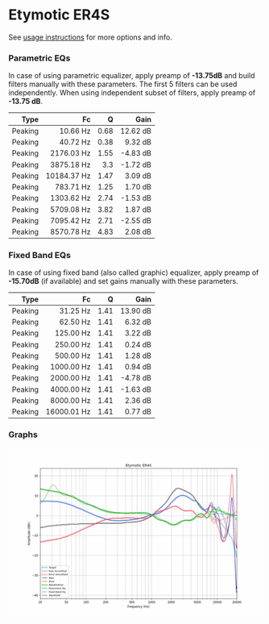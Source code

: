 # Etymotic ER4S
See [usage instructions](https://github.com/jaakkopasanen/AutoEq#usage) for more options and info.

### Parametric EQs
In case of using parametric equalizer, apply preamp of **-13.75dB** and build filters manually
with these parameters. The first 5 filters can be used independently.
When using independent subset of filters, apply preamp of **-13.75 dB**.

| Type    | Fc          |    Q | Gain     |
|--------:|------------:|-----:|---------:|
| Peaking | 10.66 Hz    | 0.68 | 12.62 dB |
| Peaking | 40.72 Hz    | 0.38 | 9.32 dB  |
| Peaking | 2176.03 Hz  | 1.55 | -4.83 dB |
| Peaking | 3875.18 Hz  | 3.3  | -1.72 dB |
| Peaking | 10184.37 Hz | 1.47 | 3.09 dB  |
| Peaking | 783.71 Hz   | 1.25 | 1.70 dB  |
| Peaking | 1303.62 Hz  | 2.74 | -1.53 dB |
| Peaking | 5709.08 Hz  | 3.82 | 1.87 dB  |
| Peaking | 7095.42 Hz  | 2.71 | -2.55 dB |
| Peaking | 8570.78 Hz  | 4.83 | 2.08 dB  |

### Fixed Band EQs
In case of using fixed band (also called graphic) equalizer, apply preamp of **-15.70dB**
(if available) and set gains manually with these parameters.

| Type    | Fc          |    Q | Gain     |
|--------:|------------:|-----:|---------:|
| Peaking | 31.25 Hz    | 1.41 | 13.90 dB |
| Peaking | 62.50 Hz    | 1.41 | 6.32 dB  |
| Peaking | 125.00 Hz   | 1.41 | 3.22 dB  |
| Peaking | 250.00 Hz   | 1.41 | 0.24 dB  |
| Peaking | 500.00 Hz   | 1.41 | 1.28 dB  |
| Peaking | 1000.00 Hz  | 1.41 | 0.94 dB  |
| Peaking | 2000.00 Hz  | 1.41 | -4.78 dB |
| Peaking | 4000.00 Hz  | 1.41 | -1.63 dB |
| Peaking | 8000.00 Hz  | 1.41 | 2.36 dB  |
| Peaking | 16000.01 Hz | 1.41 | 0.77 dB  |

### Graphs
![](./Etymotic%20ER4S.png)